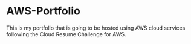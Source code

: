 # AWS-Portfolio
This is my portfolio that is going to be hosted using AWS cloud services following the Cloud Resume Challenge for AWS.
